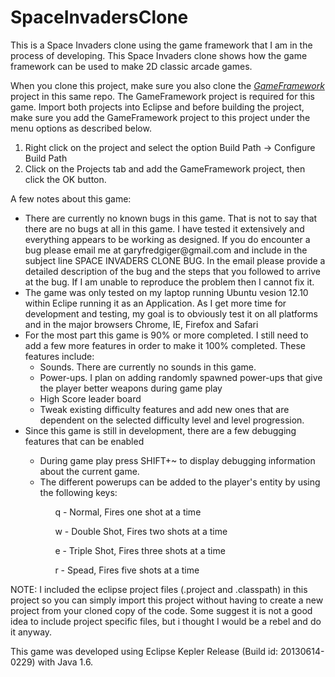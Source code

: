 SpaceInvadersClone
==================

This is a Space Invaders clone using the game framework that I am in the process of developing. This Space Invaders clone shows how the game framework can be used to make 2D classic arcade games.

When you clone this project, make sure you also clone the *[GameFramework](https://github.com/garyfredgiger/GameFramework.git)* project in this same repo. The GameFramework project is required for this game. Import both projects into Eclipse and before building the project, make sure you add the GameFramework project to this project under the menu options as described below.

<ol>
<li>Right click on the project and select the option Build Path -> Configure Build Path</li>
<li>Click on the Projects tab and add the GameFramework project, then click the OK button.</li>
</ol>

A few notes about this game:

<ul>
<li>There are currently no known bugs in this game. That is not to say that there are no bugs at all in this game. I have tested it extensively and everything appears to be working as designed. If you do encounter a bug please email me at garyfredgiger@gmail.com and include in the subject line SPACE INVADERS CLONE BUG. In the email please provide a detailed description of the bug and the steps that you followed to arrive at the bug. If I am unable to reproduce the problem then I cannot fix it.</li>
<li>The game was only tested on my laptop running Ubuntu vesion 12.10 within Eclipe running it as an Application. As I get more time for development and testing, my goal is to obviously test it on all platforms and in the major browsers Chrome, IE, Firefox and Safari</li>
<li>For the most part this game is 90% or more completed. I still need to add a few more features in order to make it 100% completed. These features include:
<ul>
<li>Sounds. There are currently no sounds in this game.</li>
<li>Power-ups. I plan on adding randomly spawned power-ups that give the player better weapons during game play</li>
<li>High Score leader board</li>
<li>Tweak existing difficulty features and add new ones that are dependent on the selected difficulty level and level progression.</li>
</ul>

<li>Since this game is still in development, there are a few debugging features that can be enabled</li>
<ul>
<li>During game play press SHIFT+~ to display debugging information about the current game.</li>
<li>The different powerups can be added to the player's entity by using the following keys:</li>
<ul>q - Normal, Fires one shot at a time</ul>
<ul>w - Double Shot, Fires two shots at a time</ul>
<ul>e - Triple Shot, Fires three shots at a time</ul>
<ul>r - Spead, Fires five shots at a time</ul>
</ul>
</ul>

NOTE: I included the eclipse project files (.project and .classpath) in this project so you can simply import this project without having to create a new project from your cloned copy of the code. Some suggest it is not a good idea to include project specific files, but i thought I would be a rebel and do it anyway.

This game was developed using Eclipse Kepler Release (Build id: 20130614-0229) with Java 1.6. 
